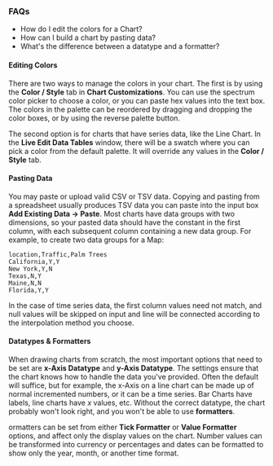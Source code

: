 ### FAQs

<ul class="list-unstyled page-header">
  <li><a ng-click="scrollTo('faq-1')">How do I edit the colors for a Chart?</a></li>
  <li><a ng-click="scrollTo('faq-2')">How can I build a chart by pasting data?</a></li>
  <li><a ng-click="scrollTo('faq-3')">What's the difference between a datatype and a formatter?</a></li>
</ul>

<div id="faq-1" class="page-header"></div>

#### Editing Colors

There are two ways to manage the colors in your chart. The first is by using the **Color / Style** tab in **Chart Customizations**. You can use the spectrum color picker to choose a color, or you can paste hex values into the text box. The colors in the palette can be reordered by dragging and dropping the color boxes, or by using the reverse palette button.

The second option is for charts that have series data, like the Line Chart. In the **Live Edit Data Tables** window, there will be a swatch where you can pick a color from the default palette. It will override any values in the **Color / Style** tab.

<div id="faq-2" class="page-header"></div>

#### Pasting Data

You may paste or upload valid CSV or TSV data. Copying and pasting from a spreadsheet usually produces TSV data you can paste into the input box **Add Existing Data -> Paste**. Most charts have data groups with two dimensions, so your pasted data should have the constant in the first column, with each subsequent column containing a new data group. For example, to create two data groups for a Map:

    location,Traffic,Palm Trees
    California,Y,Y
    New York,Y,N
    Texas,N,Y
    Maine,N,N
    Florida,Y,Y

In the case of time series data, the first column values need not match, and null values will be skipped on input and line will be connected according to the interpolation method you choose.

<div id="faq-3" class="page-header"></div>

#### Datatypes & Formatters

When drawing charts from scratch, the most important options that need to be set are **x-Axis Datatype** and **y-Axis Datatype**. The settings ensure that the chart knows how to handle the data you've provided. Often the default will suffice, but for example, the x-Axis on a line chart can be made up of normal incremented numbers, or it can be a time series. Bar Charts have labels, line charts have *x* values, etc. Without the correct datatype, the chart probably won't look right, and you won't be able to use **formatters**.

ormatters can be set from either **Tick Formatter** or **Value Formatter** options, and affect only the display values on the chart. Number values can be transformed into currency or percentages and dates can be formatted to show only the year, month, or another time format.
